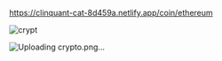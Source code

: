 
https://clinquant-cat-8d459a.netlify.app/coin/ethereum

![crypt](https://user-images.githubusercontent.com/114237174/225055225-3efcdd79-ba38-4758-b8b7-184ff7b60345.png)

![Uploading crypto.png…]()
